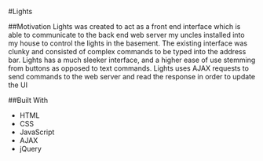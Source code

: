 #Lights

##Motivation
Lights was created to act as a front end interface which is able to communicate
to the back end web server my uncles installed into my house to control the lights
in the basement. The existing interface was clunky and consisted of complex
commands to be typed into the address bar. Lights has a much sleeker interface,
and a higher ease of use stemming from buttons as opposed to text commands.
Lights uses AJAX requests to send commands to the web server and read the response
in order to update the UI

##Built With
* HTML
* CSS
* JavaScript
* AJAX
* jQuery
